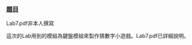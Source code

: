  ### [題目](https://github.com/stormteeth/FPGA-#lab-7)
 Lab7.pdf非本人撰寫
 
 這次的Lab用到的模組為鍵盤模組來製作猜數字小遊戲。Lab7.pdf已詳細說明。
 
 
